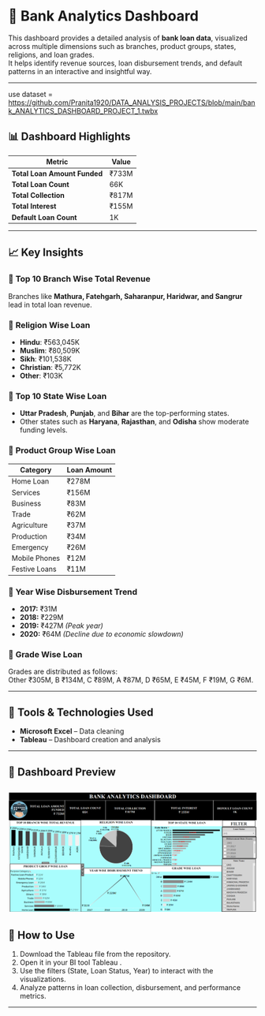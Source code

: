 # 🏦 Bank Analytics Dashboard

This dashboard provides a detailed analysis of **bank loan data**, visualized across multiple dimensions such as branches, product groups, states, religions, and loan grades.  
It helps identify revenue sources, loan disbursement trends, and default patterns in an interactive and insightful way.

---
use dataset = https://github.com/Pranita1920/DATA_ANALYSIS_PROJECTS/blob/main/bank_ANALYTICS_DASHBOARD_PROJECT_1.twbx
## 📊 Dashboard Highlights

| Metric | Value |
|--------|--------|
| **Total Loan Amount Funded** | ₹733M |
| **Total Loan Count** | 66K |
| **Total Collection** | ₹817M |
| **Total Interest** | ₹155M |
| **Default Loan Count** | 1K |
---
## 📈 Key Insights
### 🔹 **Top 10 Branch Wise Total Revenue**
Branches like **Mathura, Fatehgarh, Saharanpur, Haridwar, and Sangrur** lead in total loan revenue.
### 🔹 **Religion Wise Loan**
- **Hindu**: ₹563,045K  
- **Muslim**: ₹80,509K  
- **Sikh**: ₹101,538K  
- **Christian**: ₹5,772K  
- **Other**: ₹103K  

### 🔹 **Top 10 State Wise Loan**
- **Uttar Pradesh**, **Punjab**, and **Bihar** are the top-performing states.
- Other states such as **Haryana**, **Rajasthan**, and **Odisha** show moderate funding levels.

### 🔹 **Product Group Wise Loan**
| Category | Loan Amount |
|-----------|--------------|
| Home Loan | ₹278M |
| Services | ₹156M |
| Business | ₹83M |
| Trade | ₹62M |
| Agriculture | ₹37M |
| Production | ₹34M |
| Emergency | ₹26M |
| Mobile Phones | ₹12M |
| Festive Loans | ₹11M |

### 🔹 **Year Wise Disbursement Trend**
- **2017:** ₹31M  
- **2018:** ₹229M  
- **2019:** ₹427M *(Peak year)*  
- **2020:** ₹64M *(Decline due to economic slowdown)*  

### 🔹 **Grade Wise Loan**
Grades are distributed as follows:  
Other ₹305M, B ₹134M, C ₹89M, A ₹87M, D ₹65M, E ₹45M, F ₹19M, G ₹6M.

---

## 🧰 Tools & Technologies Used
- **Microsoft Excel** – Data cleaning 
- **Tableau** – Dashboard creation and analysis  
- ---
## 📸 Dashboard Preview
![Bank Analytics Dashboard](BANK_ANALYSIS.png)
---

## 🚀 How to Use
1. Download the Tableau file from the repository.
2. Open it in your BI tool Tableau .
3. Use the filters (State, Loan Status, Year) to interact with the visualizations.
4. Analyze patterns in loan collection, disbursement, and performance metrics.
---

